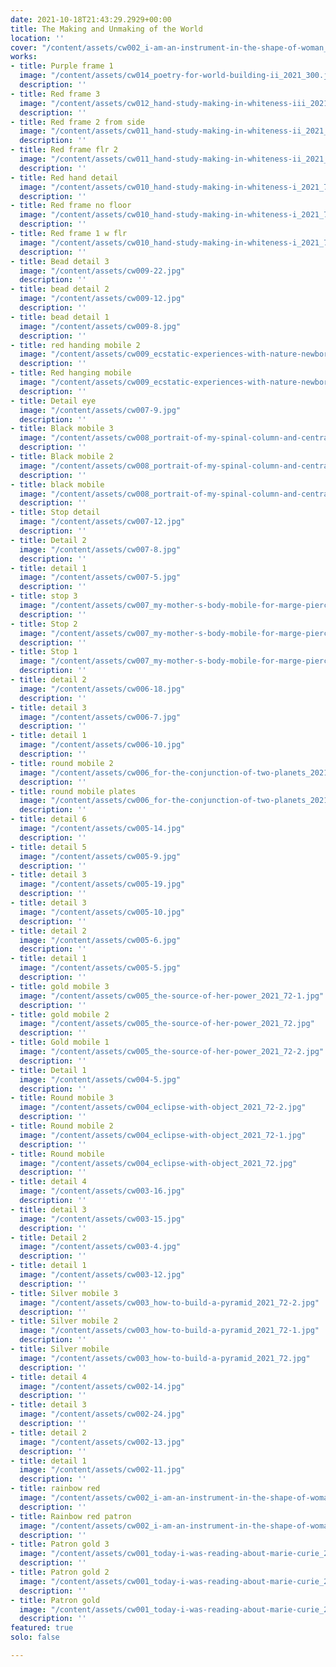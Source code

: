 ```yaml
---
date: 2021-10-18T21:43:29.2929+00:00
title: The Making and Unmaking of the World
location: ''
cover: "/content/assets/cw002_i-am-an-instrument-in-the-shape-of-woman_2021_72.jpg"
works:
- title: Purple frame 1
  image: "/content/assets/cw014_poetry-for-world-building-ii_2021_300.jpg"
  description: ''
- title: Red frame 3
  image: "/content/assets/cw012_hand-study-making-in-whiteness-iii_2021_72.jpg"
  description: ''
- title: Red frame 2 from side
  image: "/content/assets/cw011_hand-study-making-in-whiteness-ii_2021_72-2.jpg"
  description: ''
- title: Red frame flr 2
  image: "/content/assets/cw011_hand-study-making-in-whiteness-ii_2021_72-1.jpg"
  description: ''
- title: Red hand detail
  image: "/content/assets/cw010_hand-study-making-in-whiteness-i_2021_72-3.jpg"
  description: ''
- title: Red frame no floor
  image: "/content/assets/cw010_hand-study-making-in-whiteness-i_2021_72.jpg"
  description: ''
- title: Red frame 1 w flr
  image: "/content/assets/cw010_hand-study-making-in-whiteness-i_2021_72-1.jpg"
  description: ''
- title: Bead detail 3
  image: "/content/assets/cw009-22.jpg"
  description: ''
- title: bead detail 2
  image: "/content/assets/cw009-12.jpg"
  description: ''
- title: bead detail 1
  image: "/content/assets/cw009-8.jpg"
  description: ''
- title: red handing mobile 2
  image: "/content/assets/cw009_ecstatic-experiences-with-nature-newborn-mobile-_2021_72-3.jpg"
  description: ''
- title: Red hanging mobile
  image: "/content/assets/cw009_ecstatic-experiences-with-nature-newborn-mobile-_2021_72.jpg"
  description: ''
- title: Detail eye
  image: "/content/assets/cw007-9.jpg"
  description: ''
- title: Black mobile 3
  image: "/content/assets/cw008_portrait-of-my-spinal-column-and-central-nervous-system_2021_72-2.jpg"
  description: ''
- title: Black mobile 2
  image: "/content/assets/cw008_portrait-of-my-spinal-column-and-central-nervous-system_2021_72-1.jpg"
  description: ''
- title: black mobile
  image: "/content/assets/cw008_portrait-of-my-spinal-column-and-central-nervous-system_2021_72.jpg"
  description: ''
- title: Stop detail
  image: "/content/assets/cw007-12.jpg"
  description: ''
- title: Detail 2
  image: "/content/assets/cw007-8.jpg"
  description: ''
- title: detail 1
  image: "/content/assets/cw007-5.jpg"
  description: ''
- title: stop 3
  image: "/content/assets/cw007_my-mother-s-body-mobile-for-marge-piercey-_2021_72-2.jpg"
  description: ''
- title: Stop 2
  image: "/content/assets/cw007_my-mother-s-body-mobile-for-marge-piercey-_2021_72-1.jpg"
  description: ''
- title: Stop 1
  image: "/content/assets/cw007_my-mother-s-body-mobile-for-marge-piercey-_2021_72.jpg"
  description: ''
- title: detail 2
  image: "/content/assets/cw006-18.jpg"
  description: ''
- title: detail 3
  image: "/content/assets/cw006-7.jpg"
  description: ''
- title: detail 1
  image: "/content/assets/cw006-10.jpg"
  description: ''
- title: round mobile 2
  image: "/content/assets/cw006_for-the-conjunction-of-two-planets_2021_72.jpg"
  description: ''
- title: round mobile plates
  image: "/content/assets/cw006_for-the-conjunction-of-two-planets_2021_72-1.jpg"
  description: ''
- title: detail 6
  image: "/content/assets/cw005-14.jpg"
  description: ''
- title: detail 5
  image: "/content/assets/cw005-9.jpg"
  description: ''
- title: detail 3
  image: "/content/assets/cw005-19.jpg"
  description: ''
- title: detail 3
  image: "/content/assets/cw005-10.jpg"
  description: ''
- title: detail 2
  image: "/content/assets/cw005-6.jpg"
  description: ''
- title: detail 1
  image: "/content/assets/cw005-5.jpg"
  description: ''
- title: gold mobile 3
  image: "/content/assets/cw005_the-source-of-her-power_2021_72-1.jpg"
  description: ''
- title: gold mobile 2
  image: "/content/assets/cw005_the-source-of-her-power_2021_72.jpg"
  description: ''
- title: Gold mobile 1
  image: "/content/assets/cw005_the-source-of-her-power_2021_72-2.jpg"
  description: ''
- title: Detail 1
  image: "/content/assets/cw004-5.jpg"
  description: ''
- title: Round mobile 3
  image: "/content/assets/cw004_eclipse-with-object_2021_72-2.jpg"
  description: ''
- title: Round mobile 2
  image: "/content/assets/cw004_eclipse-with-object_2021_72-1.jpg"
  description: ''
- title: Round mobile
  image: "/content/assets/cw004_eclipse-with-object_2021_72.jpg"
  description: ''
- title: detail 4
  image: "/content/assets/cw003-16.jpg"
  description: ''
- title: detail 3
  image: "/content/assets/cw003-15.jpg"
  description: ''
- title: Detail 2
  image: "/content/assets/cw003-4.jpg"
  description: ''
- title: detail 1
  image: "/content/assets/cw003-12.jpg"
  description: ''
- title: Silver mobile 3
  image: "/content/assets/cw003_how-to-build-a-pyramid_2021_72-2.jpg"
  description: ''
- title: Silver mobile 2
  image: "/content/assets/cw003_how-to-build-a-pyramid_2021_72-1.jpg"
  description: ''
- title: Silver mobile
  image: "/content/assets/cw003_how-to-build-a-pyramid_2021_72.jpg"
  description: ''
- title: detail 4
  image: "/content/assets/cw002-14.jpg"
  description: ''
- title: detail 3
  image: "/content/assets/cw002-24.jpg"
  description: ''
- title: detail 2
  image: "/content/assets/cw002-13.jpg"
  description: ''
- title: detail 1
  image: "/content/assets/cw002-11.jpg"
  description: ''
- title: rainbow red
  image: "/content/assets/cw002_i-am-an-instrument-in-the-shape-of-woman_2021_72-1.jpg"
  description: ''
- title: Rainbow red patron
  image: "/content/assets/cw002_i-am-an-instrument-in-the-shape-of-woman_2021_72-2.jpg"
  description: ''
- title: Patron gold 3
  image: "/content/assets/cw001_today-i-was-reading-about-marie-curie_2021_72-3.jpg"
  description: ''
- title: Patron gold 2
  image: "/content/assets/cw001_today-i-was-reading-about-marie-curie_2021_72-2.jpg"
  description: ''
- title: Patron gold
  image: "/content/assets/cw001_today-i-was-reading-about-marie-curie_2021_72.jpg"
  description: ''
featured: true
solo: false

---
```

